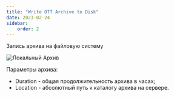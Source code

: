 ```yaml
---
title: "Write OTT Archive to Disk"
date: 2023-02-24
sidebar:
    order: 2
---
```


Запись архива на файловую систему

![Локальный Архив](https://cdn.cesbo.com/help/alta/ott-settings/archive/local/options.png)

Параметры архива:

- Duration - общая продолжительность архива в часах;
- Location - абсолютный путь к каталогу архива на сервере.
